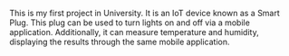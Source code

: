 This is my first project in University. It is an IoT device known as a Smart Plug. This plug can be used to turn lights on and off via a mobile application. Additionally, it can measure temperature and humidity, displaying the results through the same mobile application.
